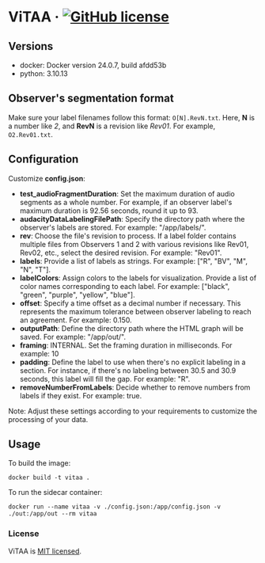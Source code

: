 # ViTAA &middot; [![GitHub license](https://img.shields.io/badge/license-MIT-blue.svg)](https://github.com/crfloresc/hel/blob/main/LICENSE)

## Versions

- docker: Docker version 24.0.7, build afdd53b
- python: 3.10.13

## Observer's segmentation format

Make sure your label filenames follow this format: `O[N].RevN.txt`. Here, **N** is a number like *2*, and **RevN** is a revision like *Rev01*. For example, `O2.Rev01.txt`.

## Configuration

Customize **config.json**:

- **test_audioFragmentDuration**: Set the maximum duration of audio segments as a whole number. For example, if an observer label's maximum duration is 92.56 seconds, round it up to 93.
- **audacityDataLabelingFilePath**: Specify the directory path where the observer's labels are stored. For example: "/app/labels/".
- **rev**: Choose the file's revision to process. If a label folder contains multiple files from Observers 1 and 2 with various revisions like Rev01, Rev02, etc., select the desired revision. For example: "Rev01".
- **labels**: Provide a list of labels as strings. For example: ["R", "BV", "M", "N", "T"].
- **labelColors**: Assign colors to the labels for visualization. Provide a list of color names corresponding to each label. For example: ["black", "green", "purple", "yellow", "blue"].
- **offset**: Specify a time offset as a decimal number if necessary. This represents the maximum tolerance between observer labeling to reach an agreement. For example: 0.150.
- **outputPath**: Define the directory path where the HTML graph will be saved. For example: "/app/out/".
- **framing**: INTERNAL. Set the framing duration in milliseconds. For example: 10
- **padding**: Define the label to use when there's no explicit labeling in a section. For instance, if there's no labeling between 30.5 and 30.9 seconds, this label will fill the gap. For example: "R".
- **removeNumberFromLabels**: Decide whether to remove numbers from labels if they exist. For example: true.

Note: Adjust these settings according to your requirements to customize the processing of your data.

## Usage

To build the image:
```docker
docker build -t vitaa .
```
To run the sidecar container:
```
docker run --name vitaa -v ./config.json:/app/config.json -v ./out:/app/out --rm vitaa
```

### License

ViTAA is [MIT licensed](./LICENSE).
